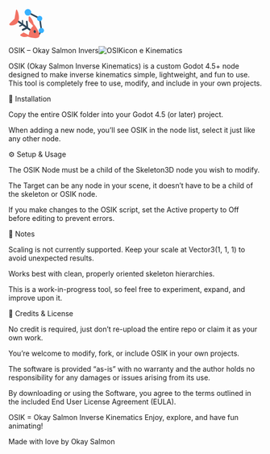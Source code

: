 <?xml version="1.0" encoding="UTF-8" standalone="no"?>
<!-- Created with Inkscape (http://www.inkscape.org/) -->

<svg
   width="19.254959mm"
   height="16.802644mm"
   viewBox="0 0 192.54959 168.02644"
   version="1.1"
   id="svg1"
   xml:space="preserve"
   xmlns="http://www.w3.org/2000/svg"
   xmlns:svg="http://www.w3.org/2000/svg"><defs
     id="defs1" /><g
     id="layer1"
     transform="translate(-14.439352,-12.754602)"><path
       style="fill:none;fill-opacity:1;stroke:#2c4558;stroke-width:8;stroke-dasharray:none;stroke-opacity:1"
       d="m 116.24907,39.357056 62.67977,32.433127 9.11042,63.044177 -18.22085,28.78895"
       id="path2" /><circle
       style="fill:#36b1ff;fill-opacity:1;stroke-width:0.213918"
       id="path1-5"
       cx="178.1895"
       cy="71.840805"
       r="13.847851" /><circle
       style="fill:#36b1ff;fill-opacity:1;stroke-width:0.213918"
       id="path1-5-1"
       cx="187.40373"
       cy="134.84068"
       r="13.847851" /><circle
       style="fill:#36b1ff;fill-opacity:1;stroke-width:0.264583"
       id="path1"
       cx="116.61349"
       cy="39.357056"
       r="17.127605" /><g
       id="g7"
       transform="matrix(0.91598212,0.66528683,-0.50564836,1.0441592,90.649026,-83.838828)"><path
         style="fill:none;fill-opacity:1;stroke:#2c4558;stroke-width:8;stroke-linecap:round;stroke-dasharray:none;stroke-opacity:1"
         d="m 83.815945,111.87608 14.576697,20.77178 -15.305525,20.40735"
         id="path5" /><path
         style="fill:none;fill-opacity:1;stroke:#2c4558;stroke-width:5.39168;stroke-linecap:round;stroke-dasharray:none;stroke-opacity:1"
         d="m 62.904198,119.31793 9.824113,13.99935 -10.315314,13.75374"
         id="path3" /><path
         style="fill:none;fill-opacity:1;stroke:#2c4558;stroke-width:8;stroke-dasharray:none;stroke-opacity:1"
         d="m 40.085884,133.74111 80.536206,-0.36442 21.50061,-0.36442"
         id="path4" /><path
         style="fill:#f27264;fill-opacity:1;stroke:none;stroke-width:0.214;stroke-linecap:round;stroke-dasharray:none;stroke-opacity:1"
         d="m 118.98221,110.23619 -25.509206,-4.73742 c -2.324097,-0.27276 -3.035181,-1.2858 -3.82638,-2.00429 L 82.904906,91.286501 c -2.463147,-6.546277 0.57961,-7.059183 4.190799,-6.559508 14.550855,3.693431 23.430015,9.868231 30.246625,16.945397 21.08752,4.93307 48.71629,19.35807 49.56073,31.33988 -0.24433,14.22913 -30.67925,26.67314 -48.8319,31.33988 -8.71975,8.85433 -18.194457,15.29282 -29.335578,16.39877 -3.493312,0.10465 -7.088755,0.22934 -4.919631,-5.10184 l 6.923926,-12.93681 c 0.580143,-1.48442 1.910556,-2.46285 4.190796,-2.73313 l 24.233747,-3.64417 c -5.72586,-15.85888 -5.63136,-31.21164 -0.18221,-46.09878 z"
         id="path7" /><circle
         style="fill:#2c4558;fill-opacity:1;stroke-width:0.0922171;stroke-dasharray:none"
         id="path1-5-1-1"
         cx="137.72458"
         cy="127.11126"
         r="5.9673295" /><path
         style="fill:#f27264;fill-opacity:1;stroke:none;stroke-width:0.214;stroke-linecap:round;stroke-dasharray:none;stroke-opacity:1"
         d="M 25.479241,133.64846 15.203229,101.52665 c -2.326718,-9.522104 0.851612,-8.583678 6.957411,-4.638272 10.263859,6.632232 46.814161,38.142872 5.153636,69.574102 -7.238897,5.46146 -15.635534,6.55193 -11.626945,-4.01617 z"
         id="path6" /></g></g></svg>

OSIK – Okay Salmon Invers![OSIKicon](https://github.com/user-attachments/assets/12d85617-c1df-4616-b529-9d15c9138f9a)
e Kinematics

OSIK (Okay Salmon Inverse Kinematics) is a custom Godot 4.5+ node designed to make inverse kinematics simple, lightweight, and fun to use.
This tool is completely free to use, modify, and include in your own projects.

🧩 Installation

Copy the entire OSIK folder into your Godot 4.5 (or later) project.

When adding a new node, you’ll see OSIK in the node list, select it just like any other node.

⚙️ Setup & Usage

The OSIK Node must be a child of the Skeleton3D node you wish to modify.

The Target can be any node in your scene, it doesn’t have to be a child of the skeleton or OSIK node.

If you make changes to the OSIK script, set the Active property to Off before editing to prevent errors.

🧠 Notes

Scaling is not currently supported. Keep your scale at Vector3(1, 1, 1) to avoid unexpected results.

Works best with clean, properly oriented skeleton hierarchies.

This is a work-in-progress tool, so feel free to experiment, expand, and improve upon it.

💬 Credits & License

No credit is required, just don’t re-upload the entire repo or claim it as your own work.

You’re welcome to modify, fork, or include OSIK in your own projects.

The software is provided “as-is” with no warranty and the author holds no responsibility for any damages or issues arising from its use.

By downloading or using the Software, you agree to the terms outlined in the included End User License Agreement (EULA).

OSIK = Okay Salmon Inverse Kinematics
Enjoy, explore, and have fun animating!

Made with love by Okay Salmon

